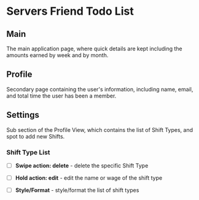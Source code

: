 # Servers Friend Todo List

## Main

The main application page, where quick details are kept including
the amounts earned by week and by month.

## Profile

Secondary page containing the user's information, including name,
email, and total time the user has been a member.

## Settings

Sub section of the Profile View, which contains the list of Shift
Types, and spot to add new Shifts.

### Shift Type List

- [ ] **Swipe action: delete** - delete the specific Shift Type
- [ ] **Hold action: edit** - edit the name or wage of the shift type
- [ ] **Style/Format** - style/format the list of shift types


